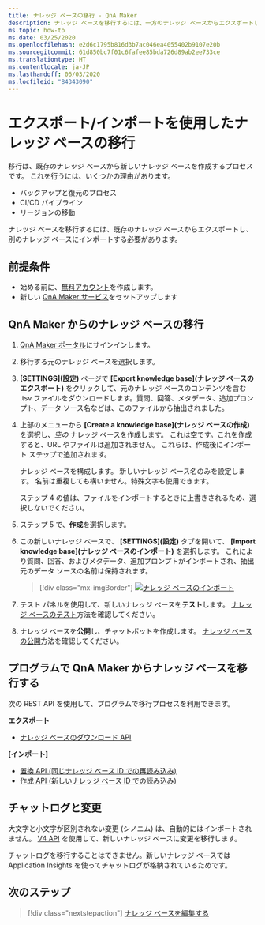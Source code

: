 ```yaml
---
title: ナレッジ ベースの移行 - QnA Maker
description: ナレッジ ベースを移行するには、一方のナレッジ ベースからエクスポートしてから他方のナレッジ ベースにインポートする必要があります。
ms.topic: how-to
ms.date: 03/25/2020
ms.openlocfilehash: e2d6c1795b816d3b7ac046ea4055402b9107e20b
ms.sourcegitcommit: 61d850bc7f01c6fafee85bda726d89ab2ee733ce
ms.translationtype: HT
ms.contentlocale: ja-JP
ms.lasthandoff: 06/03/2020
ms.locfileid: "84343090"
---
```

# <a name="migrate-a-knowledge-base-using-export-import"></a>エクスポート/インポートを使用したナレッジ ベースの移行

移行は、既存のナレッジ ベースから新しいナレッジ ベースを作成するプロセスです。 これを行うには、いくつかの理由があります。

* バックアップと復元のプロセス
* CI/CD パイプライン
* リージョンの移動

ナレッジ ベースを移行するには、既存のナレッジ ベースからエクスポートし、別のナレッジ ベースにインポートする必要があります。

## <a name="prerequisites"></a>前提条件

* 始める前に、[無料アカウント](https://azure.microsoft.com/free/?WT.mc_id=A261C142F)を作成します。
* 新しい [QnA Maker サービス](../How-To/set-up-qnamaker-service-azure.md)をセットアップします

## <a name="migrate-a-knowledge-base-from-qna-maker"></a>QnA Maker からのナレッジ ベースの移行
1. [QnA Maker ポータル](https://qnamaker.ai)にサインインします。
1. 移行する元のナレッジ ベースを選択します。

1. **[SETTINGS]\(設定\)** ページで **[Export knowledge base]\(ナレッジ ベースのエクスポート\)** をクリックして、元のナレッジ ベースのコンテンツを含む .tsv ファイルをダウンロードします。質問、回答、メタデータ、追加プロンプト、データ ソース名などは、このファイルから抽出されました。

1. 上部のメニューから **[Create a knowledge base]\(ナレッジ ベースの作成\)** を選択し、_空の_ ナレッジ ベースを作成します。 これは空です。これを作成すると、URL やファイルは追加されません。 これらは、作成後にインポート ステップで追加されます。

    ナレッジ ベースを構成します。 新しいナレッジ ベース名のみを設定します。 名前は重複しても構いません。特殊文字も使用できます。

    ステップ 4 の値は、ファイルをインポートするときに上書きされるため、選択しないでください。

1. ステップ 5 で、**作成**を選択します。

1. この新しいナレッジ ベースで、 **[SETTINGS]\(設定\)** タブを開いて、 **[Import knowledge base]\(ナレッジ ベースのインポート\)** を選択します。 これにより質問、回答、およびメタデータ、追加プロンプトがインポートされ、抽出元のデータ ソースの名前は保持されます。

   > [!div class="mx-imgBorder"]
   > [![ナレッジ ベースのインポート](../media/qnamaker-how-to-migrate-kb/Import.png)](../media/qnamaker-how-to-migrate-kb/Import.png#lightbox)

1. テスト パネルを使用して、新しいナレッジ ベースを**テスト**します。 [ナレッジ ベースのテスト](../How-To/test-knowledge-base.md)方法を確認してください。

1. ナレッジ ベースを**公開**し、チャットボットを作成します。 [ナレッジ ベースの公開](../Quickstarts/create-publish-knowledge-base.md#publish-the-knowledge-base)方法を確認してください。

## <a name="programmatically-migrate-a-knowledge-base-from-qna-maker"></a>プログラムで QnA Maker からナレッジ ベースを移行する

次の REST API を使用して、プログラムで移行プロセスを利用できます。

**エクスポート**

* [ナレッジ ベースのダウンロード API](https://docs.microsoft.com/rest/api/cognitiveservices/qnamaker/knowledgebase/download)

**[インポート]**

* [置換 API (同じナレッジ ベース ID での再読み込み)](https://docs.microsoft.com/rest/api/cognitiveservices/qnamaker/knowledgebase/replace)
* [作成 API (新しいナレッジ ベース ID での読み込み)](https://docs.microsoft.com/rest/api/cognitiveservices/qnamaker/knowledgebase/create)


## <a name="chat-logs-and-alterations"></a>チャットログと変更
大文字と小文字が区別されない変更 (シノニム) は、自動的にはインポートされません。 [V4 API](https://go.microsoft.com/fwlink/?linkid=2092179) を使用して、新しいナレッジ ベースに変更を移行します。

チャットログを移行することはできません。新しいナレッジ ベースでは Application Insights を使ってチャットログが格納されているためです。

## <a name="next-steps"></a>次のステップ

> [!div class="nextstepaction"]
> [ナレッジ ベースを編集する](../How-To/edit-knowledge-base.md)
